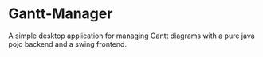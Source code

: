 # Gantt-Manager
A simple desktop application for managing Gantt diagrams with a pure java pojo backend and a swing frontend.
